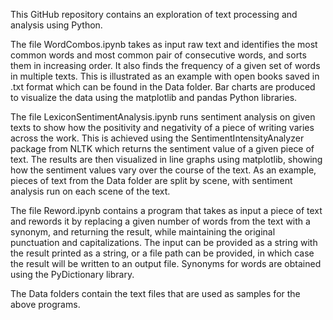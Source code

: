 This GitHub repository contains an exploration of text processing and analysis using Python. 

The file WordCombos.ipynb takes as input raw text and identifies the most common words and most common pair of consecutive words, and sorts them in increasing order. It also finds the frequency of a given set of words in multiple texts. This is illustrated as an example with open books saved in .txt format which can be found in the Data folder. Bar charts are produced to visualize the data using the matplotlib and pandas Python libraries. 

The file LexiconSentimentAnalysis.ipynb runs sentiment analysis on given texts to show how the positivity and negativity of a piece of writing varies across the work. This is achieved using the SentimentIntensityAnalyzer package from NLTK which returns the sentiment value of a given piece of text. The results are then visualized in line graphs using matplotlib, showing how the sentiment values vary over the course of the text. As an example, pieces of text from the Data folder are split by scene, with sentiment analysis run on each scene of the text. 

The file Reword.ipynb contains a program that takes as input a piece of text and rewords it by replacing a given number of words from the text with a synonym, and returning the result, while maintaining the original punctuation and capitalizations. The input can be provided as a string with the result printed as a string, or a file path can be provided, in which case the result will be written to an output file. Synonyms for words are obtained using the PyDictionary library. 

The Data folders contain the text files that are used as samples for the above programs. 
